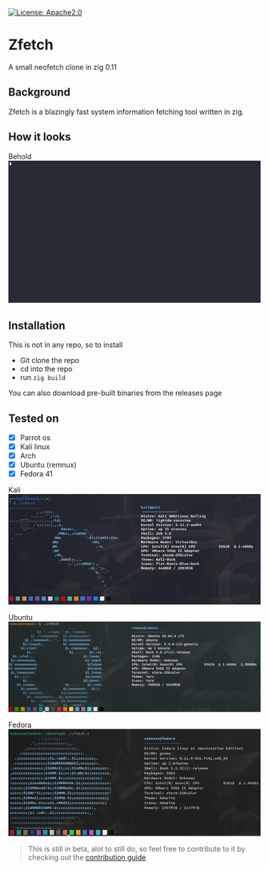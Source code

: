 [![License: Apache2.0](https://img.shields.io/badge/License-Apache_2.0-blue.svg)](https://opensource.org/licenses/apache-2-0) 

# Zfetch
A small neofetch clone in zig 0.11

## Background
Zfetch is a blazingly fast system information fetching tool written in zig.

## How it looks
Behold
![zfetch](zfetch.gif)

## Installation
This is not in any repo, so to install

- Git clone the repo
- cd into the repo
- run `zig build`

You can also download pre-built binaries from the releases page


## Tested on
- [x] Parrot os 
- [x] Kali linux 
- [x] Arch 
- [x] Ubuntu (remnux)
- [x] Fedora 41

Kali
![Kali](2025-03-11_15-43.png)

Ubuntu
![ubuntu](2025-03-11_15-55.png)

Fedora
![Fedora](2025-03-11_15-51.png)

> This is still in beta, alot to still do, so feel free to contribute to it by checking out the [contribution guide](https://github.com/pop-ecx/zfetch/blob/master/contributing.md)
